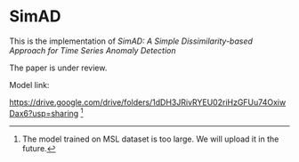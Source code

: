 # SimAD
This is the implementation of *SimAD: A Simple Dissimilarity-based Approach for Time Series Anomaly Detection*


The paper is under review.

Model link:

https://drive.google.com/drive/folders/1dDH3JRivRYEU02riHzGFUu74OxiwDax6?usp=sharing [^1]

[^1]: The model trained on MSL dataset is too large. We will upload it in the future.